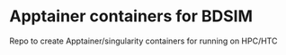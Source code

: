# Apptainer containers for BDSIM

Repo to create Apptainer/singularity containers for running on HPC/HTC